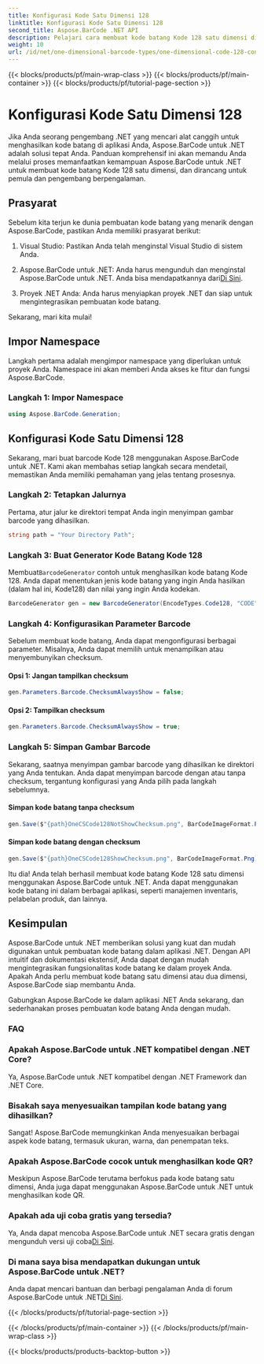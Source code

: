 ```yaml
---
title: Konfigurasi Kode Satu Dimensi 128
linktitle: Konfigurasi Kode Satu Dimensi 128
second_title: Aspose.BarCode .NET API
description: Pelajari cara membuat kode batang Kode 128 satu dimensi di .NET menggunakan Aspose.BarCode. Ikuti panduan langkah demi langkah kami untuk integrasi kode batang yang lancar.
weight: 10
url: /id/net/one-dimensional-barcode-types/one-dimensional-code-128-configuration/
---
```


{{< blocks/products/pf/main-wrap-class >}}
{{< blocks/products/pf/main-container >}}
{{< blocks/products/pf/tutorial-page-section >}}

# Konfigurasi Kode Satu Dimensi 128


Jika Anda seorang pengembang .NET yang mencari alat canggih untuk menghasilkan kode batang di aplikasi Anda, Aspose.BarCode untuk .NET adalah solusi tepat Anda. Panduan komprehensif ini akan memandu Anda melalui proses memanfaatkan kemampuan Aspose.BarCode untuk .NET untuk membuat kode batang Kode 128 satu dimensi, dan dirancang untuk pemula dan pengembang berpengalaman. 

## Prasyarat

Sebelum kita terjun ke dunia pembuatan kode batang yang menarik dengan Aspose.BarCode, pastikan Anda memiliki prasyarat berikut:

1. Visual Studio: Pastikan Anda telah menginstal Visual Studio di sistem Anda.

2.  Aspose.BarCode untuk .NET: Anda harus mengunduh dan menginstal Aspose.BarCode untuk .NET. Anda bisa mendapatkannya dari[Di Sini](https://releases.aspose.com/barcode/net/).

3. Proyek .NET Anda: Anda harus menyiapkan proyek .NET dan siap untuk mengintegrasikan pembuatan kode batang.

Sekarang, mari kita mulai!

## Impor Namespace

Langkah pertama adalah mengimpor namespace yang diperlukan untuk proyek Anda. Namespace ini akan memberi Anda akses ke fitur dan fungsi Aspose.BarCode.

### Langkah 1: Impor Namespace

```csharp
using Aspose.BarCode.Generation;
```

## Konfigurasi Kode Satu Dimensi 128

Sekarang, mari buat barcode Kode 128 menggunakan Aspose.BarCode untuk .NET. Kami akan membahas setiap langkah secara mendetail, memastikan Anda memiliki pemahaman yang jelas tentang prosesnya.

### Langkah 2: Tetapkan Jalurnya

Pertama, atur jalur ke direktori tempat Anda ingin menyimpan gambar barcode yang dihasilkan.

```csharp
string path = "Your Directory Path";
```

### Langkah 3: Buat Generator Kode Batang Kode 128

 Membuat`BarcodeGenerator` contoh untuk menghasilkan kode batang Kode 128. Anda dapat menentukan jenis kode batang yang ingin Anda hasilkan (dalam hal ini, Kode128) dan nilai yang ingin Anda kodekan.

```csharp
BarcodeGenerator gen = new BarcodeGenerator(EncodeTypes.Code128, "CODE");
```

### Langkah 4: Konfigurasikan Parameter Barcode

Sebelum membuat kode batang, Anda dapat mengonfigurasi berbagai parameter. Misalnya, Anda dapat memilih untuk menampilkan atau menyembunyikan checksum.

#### Opsi 1: Jangan tampilkan checksum

```csharp
gen.Parameters.Barcode.ChecksumAlwaysShow = false;
```

#### Opsi 2: Tampilkan checksum

```csharp
gen.Parameters.Barcode.ChecksumAlwaysShow = true;
```

### Langkah 5: Simpan Gambar Barcode

Sekarang, saatnya menyimpan gambar barcode yang dihasilkan ke direktori yang Anda tentukan. Anda dapat menyimpan barcode dengan atau tanpa checksum, tergantung konfigurasi yang Anda pilih pada langkah sebelumnya.

#### Simpan kode batang tanpa checksum

```csharp
gen.Save($"{path}OneCSCode128NotShowChecksum.png", BarCodeImageFormat.Png);
```

#### Simpan kode batang dengan checksum

```csharp
gen.Save($"{path}OneCSCode128ShowChecksum.png", BarCodeImageFormat.Png);
```

Itu dia! Anda telah berhasil membuat kode batang Kode 128 satu dimensi menggunakan Aspose.BarCode untuk .NET. Anda dapat menggunakan kode batang ini dalam berbagai aplikasi, seperti manajemen inventaris, pelabelan produk, dan lainnya.

## Kesimpulan

Aspose.BarCode untuk .NET memberikan solusi yang kuat dan mudah digunakan untuk pembuatan kode batang dalam aplikasi .NET. Dengan API intuitif dan dokumentasi ekstensif, Anda dapat dengan mudah mengintegrasikan fungsionalitas kode batang ke dalam proyek Anda. Apakah Anda perlu membuat kode batang satu dimensi atau dua dimensi, Aspose.BarCode siap membantu Anda.

Gabungkan Aspose.BarCode ke dalam aplikasi .NET Anda sekarang, dan sederhanakan proses pembuatan kode batang Anda dengan mudah.

### FAQ

### Apakah Aspose.BarCode untuk .NET kompatibel dengan .NET Core?
Ya, Aspose.BarCode untuk .NET kompatibel dengan .NET Framework dan .NET Core.

### Bisakah saya menyesuaikan tampilan kode batang yang dihasilkan?
Sangat! Aspose.BarCode memungkinkan Anda menyesuaikan berbagai aspek kode batang, termasuk ukuran, warna, dan penempatan teks.

### Apakah Aspose.BarCode cocok untuk menghasilkan kode QR?
Meskipun Aspose.BarCode terutama berfokus pada kode batang satu dimensi, Anda juga dapat menggunakan Aspose.BarCode untuk .NET untuk menghasilkan kode QR.

### Apakah ada uji coba gratis yang tersedia?
 Ya, Anda dapat mencoba Aspose.BarCode untuk .NET secara gratis dengan mengunduh versi uji coba[Di Sini](https://releases.aspose.com/).

### Di mana saya bisa mendapatkan dukungan untuk Aspose.BarCode untuk .NET?
 Anda dapat mencari bantuan dan berbagi pengalaman Anda di forum Aspose.BarCode untuk .NET[Di Sini](https://forum.aspose.com/c/barcode/13).

{{< /blocks/products/pf/tutorial-page-section >}}

{{< /blocks/products/pf/main-container >}}
{{< /blocks/products/pf/main-wrap-class >}}

{{< blocks/products/products-backtop-button >}}
